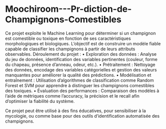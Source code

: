 # Moochiroom---Pr-diction-de-Champignons-Comestibles
Ce projet exploite le Machine Learning pour déterminer si un champignon est comestible ou toxique en fonction de ses caractéristiques morphologiques et biologiques. L’objectif est de construire un modèle fiable capable de classifier les champignons à partir de leurs attributs observables.
Déroulement du projet :
•	Exploration des données : Analyse du jeu de données, identification des variables pertinentes (couleur, forme du chapeau, présence d’anneau, odeur, etc.).
•	Prétraitement : Nettoyage des données, encodage des variables catégorielles et gestion des valeurs manquantes pour améliorer la qualité des prédictions.
•	Modélisation et entraînement : Utilisation d’algorithmes de classification comme Random Forest et SVM pour apprendre à distinguer les champignons comestibles des toxiques.
•	Évaluation des performances : Comparaison des modèles à l’aide de métriques comme l’accuracy, la précision et le recall afin d’optimiser la fiabilité du système.

Ce projet peut être utilisé à des fins éducatives, pour sensibiliser à la mycologie, ou comme base pour des outils d’identification automatisée des champignons.

